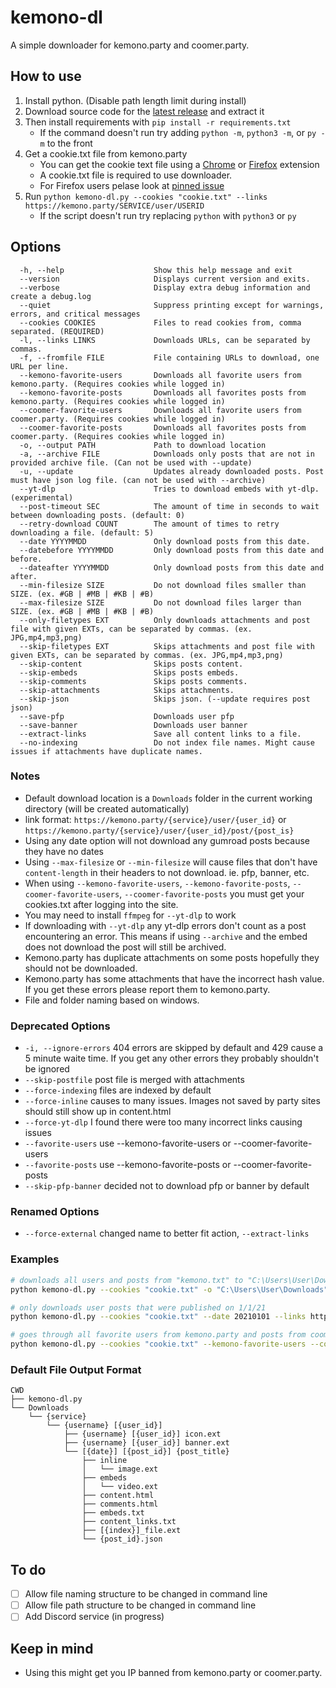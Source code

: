 # kemono-dl
A simple downloader for kemono.party and coomer.party.

## How to use
1.  Install python. (Disable path length limit during install)
2.  Download source code for the [latest release](https://github.com/AplhaSlayer1964/kemono-dl/releases/latest) and extract it
3.  Then install requirements with  `pip install -r requirements.txt`
    - If the command doesn't run try adding `python -m`, `python3 -m`, or `py -m` to the front
4.  Get a cookie.txt file from kemono.party
    - You can get the cookie text file using a [Chrome](https://chrome.google.com/webstore/detail/get-cookiestxt/bgaddhkoddajcdgocldbbfleckgcbcid?hl=en) or [Firefox](https://addons.mozilla.org/en-US/firefox/addon/cookies-txt/) extension
    - A cookie.txt file is required to use downloader.
    - For Firefox users pelase look at [pinned issue](https://github.com/AplhaSlayer1964/kemono-dl/issues/29#issuecomment-986313416)
5.  Run `python kemono-dl.py --cookies "cookie.txt" --links https://kemono.party/SERVICE/user/USERID`
    - If the script doesn't run try replacing `python` with `python3` or `py`

## Options
```
  -h, --help                    Show this help message and exit
  --version                     Displays current version and exits.
  --verbose                     Display extra debug information and create a debug.log
  --quiet                       Suppress printing except for warnings, errors, and critical messages
  --cookies COOKIES             Files to read cookies from, comma separated. (REQUIRED)
  -l, --links LINKS             Downloads URLs, can be separated by commas.
  -f, --fromfile FILE           File containing URLs to download, one URL per line.
  --kemono-favorite-users       Downloads all favorite users from kemono.party. (Requires cookies while logged in)
  --kemono-favorite-posts       Downloads all favorites posts from kemono.party. (Requires cookies while logged in)
  --coomer-favorite-users       Downloads all favorite users from coomer.party. (Requires cookies while logged in)
  --coomer-favorite-posts       Downloads all favorites posts from coomer.party. (Requires cookies while logged in)
  -o, --output PATH             Path to download location
  -a, --archive FILE            Downloads only posts that are not in provided archive file. (Can not be used with --update)
  -u, --update                  Updates already downloaded posts. Post must have json log file. (can not be used with --archive)
  --yt-dlp                      Tries to download embeds with yt-dlp. (experimental)
  --post-timeout SEC            The amount of time in seconds to wait between downloading posts. (default: 0)
  --retry-download COUNT        The amount of times to retry downloading a file. (default: 5)
  --date YYYYMMDD               Only download posts from this date.
  --datebefore YYYYMMDD         Only download posts from this date and before.
  --dateafter YYYYMMDD          Only download posts from this date and after.
  --min-filesize SIZE           Do not download files smaller than SIZE. (ex. #GB | #MB | #KB | #B)
  --max-filesize SIZE           Do not download files larger than SIZE. (ex. #GB | #MB | #KB | #B)
  --only-filetypes EXT          Only downloads attachments and post file with given EXTs, can be separated by commas. (ex. JPG,mp4,mp3,png)
  --skip-filetypes EXT          Skips attachments and post file with given EXTs, can be separated by commas. (ex. JPG,mp4,mp3,png)
  --skip-content                Skips posts content.
  --skip-embeds                 Skips posts embeds.
  --skip-comments               Skips posts comments.
  --skip-attachments            Skips attachments.
  --skip-json                   Skips json. (--update requires post json)
  --save-pfp                    Downloads user pfp
  --save-banner                 Downloads user banner
  --extract-links               Save all content links to a file.
  --no-indexing                 Do not index file names. Might cause issues if attachments have duplicate names.

```
### Notes
-  Default download location is a `Downloads` folder in the current working directory (will be created automatically)
-  link format: `https://kemono.party/{service}/user/{user_id}` or `https://kemono.party/{service}/user/{user_id}/post/{post_is}`
-  Using any date option will not download any gumroad posts because they have no dates
-  Using `--max-filesize` or `--min-filesize` will cause files that don't have `content-length` in their headers to not download. ie. pfp, banner, etc.
-  When using `--kemono-favorite-users`, `--kemono-favorite-posts`, `--coomer-favorite-users`, `--coomer-favorite-posts` you must get your cookies.txt after logging into the site.
-  You may need to install `ffmpeg` for `--yt-dlp` to work
-  If downloading with `--yt-dlp` any yt-dlp errors don't count as a post encountering an error. This means if using `--archive` and the embed does not download the post will still be archived.
-  Kemono.party has duplicate attachments on some posts hopefully they should not be downloaded.
-  Kemono.party has some attachments that have the incorrect hash value. If you get these errors please report them to kemono.party.
-  File and folder naming based on windows.

### Deprecated Options
-  `-i, --ignore-errors` 404 errors are skipped by default and 429 cause a 5 minute waite time. If you get any other errors they probably shouldn't be ignored
-  `--skip-postfile` post file is merged with attachments
-  `--force-indexing` files are indexed by default
-  `--force-inline` causes to many issues. Images not saved by party sites should still show up in content.html
-  `--force-yt-dlp` I found there were too many incorrect links causing issues
-  `--favorite-users` use --kemono-favorite-users or --coomer-favorite-users
-  `--favorite-posts` use --kemono-favorite-posts or --coomer-favorite-posts
-  `--skip-pfp-banner` decided not to download pfp or banner by default

### Renamed Options
-  `--force-external` changed name to better fit action, `--extract-links`



### Examples
```bash
# downloads all users and posts from "kemono.txt" to "C:\Users\User\Downloads" while skipping saved posts in "archive.txt"
python kemono-dl.py --cookies "cookie.txt" -o "C:\Users\User\Downloads" --archive "archive.txt" --fromfile "kemono.txt"

# only downloads user posts that were published on 1/1/21
python kemono-dl.py --cookies "cookie.txt" --date 20210101 --links https://kemono.party/SERVICE/user/USERID

# goes through all favorite users from kemono.party and posts from coomer.party only downloading files smaller than 100MB
python kemono-dl.py --cookies "cookie.txt" --kemono-favorite-users --coomer-favorite-posts --max-filesize 100MB
```

### Default File Output Format
```
CWD
├── kemono-dl.py
└── Downloads
    └── {service}
        └── {username} [{user_id}]
            ├── {username} [{user_id}] icon.ext
            ├── {username} [{user_id}] banner.ext
            └── [{date}] [{post_id}] {post_title}
                ├── inline
                │   └── image.ext
                ├── embeds
                │   └── video.ext
                ├── content.html
                ├── comments.html
                ├── embeds.txt
                ├── content_links.txt
                ├── [{index}]_file.ext
                └── {post_id}.json
```

## To do
-  [ ]   Allow file naming structure to be changed in command line
-  [ ]   Allow file path structure to be changed in command line
-  [ ]   Add Discord service (in progress)

## Keep in mind
-  Using this might get you IP banned from kemono.party or coomer.party.
